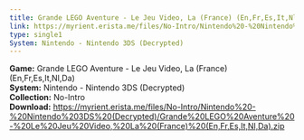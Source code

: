 ```yaml
---
title: Grande LEGO Aventure - Le Jeu Video, La (France) (En,Fr,Es,It,Nl,Da)
link: https://myrient.erista.me/files/No-Intro/Nintendo%20-%20Nintendo%203DS%20(Decrypted)/Grande%20LEGO%20Aventure%20-%20Le%20Jeu%20Video,%20La%20(France)%20(En,Fr,Es,It,Nl,Da).zip
type: single1
System: Nintendo - Nintendo 3DS (Decrypted)
---
```

<b>Game:</b> Grande LEGO Aventure - Le Jeu Video, La (France) (En,Fr,Es,It,Nl,Da)<br>
<b>System:</b> Nintendo - Nintendo 3DS (Decrypted)<br>
<b>Collection:</b> No-Intro<br>
<b>Download:</b> https://myrient.erista.me/files/No-Intro/Nintendo%20-%20Nintendo%203DS%20(Decrypted)/Grande%20LEGO%20Aventure%20-%20Le%20Jeu%20Video,%20La%20(France)%20(En,Fr,Es,It,Nl,Da).zip